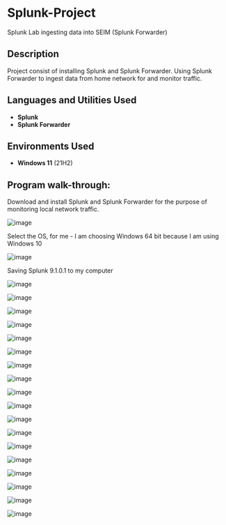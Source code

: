 # Splunk-Project
Splunk Lab ingesting data into SEIM (Splunk Forwarder)
 

<h2>Description</h2>
Project consist of installing Splunk and Splunk Forwarder. Using Splunk Forwarder to ingest data from home network for and monitor traffic.
<br />


<h2>Languages and Utilities Used</h2>

- <b>Splunk</b> 
- <b>Splunk Forwarder</b>

<h2>Environments Used </h2>

- <b>Windows 11</b> (21H2)

<h2>Program walk-through:</h2>
Download and install Splunk and Splunk Forwarder for the purpose of monitoring local network traffic.


![image](https://github.com/Rory33160/Splunk-Project/assets/47018034/054b6111-c12b-4d41-940f-2faf5a70a2c2)


Select the OS, for me - I am choosing  Windows 64 bit because I am using Windows 10

![image](https://github.com/Rory33160/Splunk-Project/assets/47018034/b9451835-357d-4cd4-a46b-866e2dc3c7fd)

Saving Splunk 9.1.0.1 to my computer


![image](https://github.com/Rory33160/Splunk-Project/assets/47018034/5270d102-f1b9-4b74-9307-7e5e0335f454)

![image](https://github.com/Rory33160/Splunk-Project/assets/47018034/e9b69d37-f29d-4c21-ac39-e09d5bcc5026)

![image](https://github.com/Rory33160/Splunk-Project/assets/47018034/c3608e5f-14e2-4eae-a97a-c084fba922ea)

![image](https://github.com/Rory33160/Splunk-Project/assets/47018034/156e4d35-05ba-4912-9cf7-161a9b44d4fb)

![image](https://github.com/Rory33160/Splunk-Project/assets/47018034/8bbe3f25-ecaf-4a44-987e-03570849050c)

![image](https://github.com/Rory33160/Splunk-Project/assets/47018034/1b656687-fd25-445f-9bff-ae543f965850)

![image](https://github.com/Rory33160/Splunk-Project/assets/47018034/e9d4c942-844f-4a99-8a1d-af2578dd57f9)

![image](https://github.com/Rory33160/Splunk-Project/assets/47018034/b9e886bb-680f-4c0c-af7f-910092f9d895)


![image](https://github.com/Rory33160/Splunk-Project/assets/47018034/10b9af13-6acf-4391-8d21-38d0f791e146)


![image](https://github.com/Rory33160/Splunk-Project/assets/47018034/17011192-a423-4ee8-a5e8-6c9e397e5cbc)


![image](https://github.com/Rory33160/Splunk-Project/assets/47018034/ba65eb87-d48b-4b41-a3ff-26c6657a4d23)

![image](https://github.com/Rory33160/Splunk-Project/assets/47018034/8e674db9-743a-4ac9-a408-f34935458613)

![image](https://github.com/Rory33160/Splunk-Project/assets/47018034/c6b5d1a8-fcb0-40dc-88c2-a4f3500c8ea4)

![image](https://github.com/Rory33160/Splunk-Project/assets/47018034/51ee45b8-96d1-4d09-802e-d510f437a834)

![image](https://github.com/Rory33160/Splunk-Project/assets/47018034/8371cad9-0eb6-41d5-9cae-ab5c26ce7f9d)

![image](https://github.com/Rory33160/Splunk-Project/assets/47018034/492227bb-7874-4a43-a380-eb5d6c58c959)

![image](https://github.com/Rory33160/Splunk-Project/assets/47018034/e8482e1f-17f9-45c5-8299-c17991910a36) 

![image](https://github.com/Rory33160/Splunk-Project/assets/47018034/2dd4db03-3bfd-4e59-8533-056c78a114a3)


